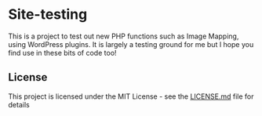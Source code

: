 # Site-testing

This is a project to test out new PHP functions such as Image Mapping, using WordPress plugins. It is largely a testing ground for me but I hope you find use in these bits of code too!

## License

This project is licensed under the MIT License - see the [LICENSE.md](LICENSE.md) file for details
